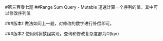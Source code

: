 #第三百零七题
##Range Sum Query - Mutable
迅速计算一个序列的值，其中可以修改序列值

###版本1
做法如同上一题，对修改的数字进行补偿即可。

###版本2
使用树状数组实现，查询和修改复杂度都为O(lgn)